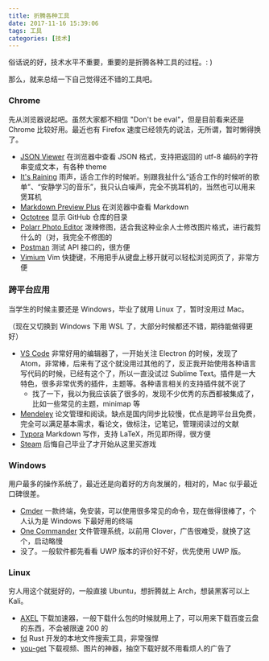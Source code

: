 ```yaml
---
title: 折腾各种工具
date: 2017-11-16 15:39:06
tags: 工具
categories: [技术]
---
```


俗话说的好，技术水平不重要，重要的是折腾各种工具的过程。: )

那么，就来总结一下自己觉得还不错的工具吧。

<!-- more -->

### Chrome

先从浏览器说起吧。虽然大家都不相信 "Don't be eval"，但是目前看来还是 Chrome 比较好用。最近也有 Firefox 速度已经领先的说法，无所谓，暂时懒得换了。

* [JSON Viewer](https://chrome.google.com/webstore/detail/json-viewer/gbmdgpbipfallnflgajpaliibnhdgobh?utm_source=chrome-app-launcher-info-dialog) 在浏览器中查看 JSON 格式，支持把返回的 utf-8 编码的字符串变成文本，有各种 theme
* [It's Raining](https://chrome.google.com/webstore/detail/its-raining/fkakmejoechmicbecchienoapbakancc?utm_source=chrome-app-launcher-info-dialog) 雨声，适合工作的时候听。别跟我扯什么“适合工作的时候听的歌单”、“安静学习的音乐”，我只认白噪声，完全不挑耳机的，当然也可以用来煲耳机
* [Markdown Preview Plus](https://chrome.google.com/webstore/detail/markdown-preview-plus/febilkbfcbhebfnokafefeacimjdckgl?utm_source=chrome-app-launcher-info-dialog) 在浏览器中查看 Markdown
* [Octotree](https://chrome.google.com/webstore/detail/octotree/bkhaagjahfmjljalopjnoealnfndnagc?hl=en-US) 显示 GitHub 仓库的目录
* [Polarr Photo Editor](https://chrome.google.com/webstore/detail/polarr-photo-editor/djonnbgfieijldcieafgjcnhmpcfpmgg?utm_source=chrome-app-launcher-info-dialog) 泼辣修图，适合我这种业余人士修改图片格式，进行裁剪什么的（对，我完全不修图的
* [Postman](https://chrome.google.com/webstore/detail/postman/fhbjgbiflinjbdggehcddcbncdddomop?utm_source=chrome-app-launcher-info-dialog) 测试 API 接口的，很方便
* [Vimium](https://chrome.google.com/webstore/detail/vimium/dbepggeogbaibhgnhhndojpepiihcmeb?utm_source=chrome-app-launcher-info-dialog) Vim 快捷键，不用把手从键盘上移开就可以轻松浏览网页了，非常方便

### 跨平台应用

当学生的时候主要还是 Windows，毕业了就用 Linux 了，暂时没用过 Mac。

（现在又切换到 Windows 下用 WSL 了，大部分时候都还不错，期待能做得更好）

* [VS Code](https://code.visualstudio.com/) 非常好用的编辑器了，一开始关注 Electron 的时候，发现了 Atom，非常棒，后来有了这个就没用过其他的了，反正我开始使用各种语言写代码的时候，已经有这个了，所以一直没试过 Sublime Text。插件是一大特色，很多非常优秀的插件，主题等。各种语言相关的支持插件就不说了
  * 找了一下，我以为我应该装了很多的，发现不少优秀的东西都被集成了，比如一些常见的主题，minimap 等
* [Mendeley](https://www.mendeley.com/) 论文管理和阅读。缺点是国内同步比较慢，优点是跨平台且免费，完全可以满足基本需求，看论文，做标注，记笔记，管理阅读过的文献
* [Typora](https://typora.io/) Markdown 写作，支持 LaTeX，所见即所得，很方便
* [Steam](http://store.steampowered.com/) 后悔自己毕业了才开始从这里买游戏

### Windows

用户最多的操作系统了，最近还是向着好的方向发展的，相对的，Mac 似乎最近口碑很差。

* [Cmder](http://cmder.net/) 一款终端，免安装，可以使用很多常见的命令，现在做得很棒了，个人认为是 Windows 下最好用的终端
* [One Commander](https://www.microsoft.com/en-us/store/p/one-commander/9nblggh4s79b) 文件管理系统，以前用 Clover，广告很难受，就换了这个，启动略慢
* 没了。一般软件都先看看 UWP 版本的评价好不好，优先使用 UWP 版。

### Linux

穷人用这个就挺好的，一般直接 Ubuntu，想折腾就上 Arch，想装黑客可以上 Kali。

* [AXEL](https://github.com/axel-download-accelerator/axel) 下载加速器，一般下载什么包的时候就用上了，可以用来下载百度云盘的东西，不会被限速 200 的
* [fd](https://github.com/sharkdp/fd) Rust 开发的本地文件搜索工具，非常强悍
* [you-get](https://github.com/soimort/you-get) 下载视频、图片的神器，抽空下载好就不用看烦人的广告了

